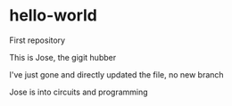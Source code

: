 # hello-world
First repository

This is Jose, the gigit hubber

I've just gone and directly updated the file, no new branch

Jose is into circuits and programming
